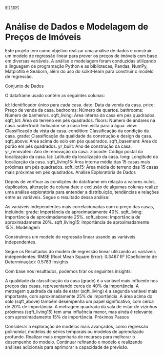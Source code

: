 [alt text]("image.jpeg")

# Análise de Dados e Modelagem de Preços de Imóveis

Este projeto tem como objetivo realizar uma análise de dados e construir um modelo de regressão linear para prever os preços de imóveis com base em diversas variáveis. A análise e modelagem foram conduzidas utilizando a linguagem de programação Python e as bibliotecas, Pandas, NumPy, Matplotlib e Seaborn, além do uso do scikit-learn para construir o modelo de regressão.

Conjunto de Dados

O dataframe usado contém as seguintes colunas:

id: Identificador único para cada casa.
date: Data da venda da casa.
price: Preço de venda da casa.
bedrooms: Número de quartos.
bathrooms: Número de banheiros.
sqft_living: Área interna da casa em pés quadrados.
sqft_lot: Área do terreno em pés quadrados.
floors: Número de andares na casa.
waterfront: Indicador se a casa tem vista para a água.
view: Classificação da vista da casa.
condition: Classificação da condição da casa.
grade: Classificação da qualidade da construção e design da casa.
sqft_above: Área acima do solo em pés quadrados.
sqft_basement: Área do porão em pés quadrados.
yr_built: Ano de construção da casa.
yr_renovated: Ano de renovação da casa.
zipcode: Código postal da localização da casa.
lat: Latitude da localização da casa.
long: Longitude da localização da casa.
sqft_living15: Área interna média das 15 casas mais próximas em pés quadrados.
sqft_lot15: Área média do terreno das 15 casas mais próximas em pés quadrados.
Análise Exploratória de Dados

Depois de verificar as condições do dataframe em relação a valores nulos, duplicados, alteração da coluna date e exclusão de algumas colunas realize uma análise exploratória para entender a distribuição, tendências e relações entre as variáveis. Segue o resultado dessa análise:

As variáveis independentes mais correlacionadas com o preço das casas, incluindo:
grade: Importância de aproximadamente 40%.
sqft_living: Importância de aproximadamente 25%.
sqft_above: Importância de aproximadamente 20%.
sqft_living15: Importância de aproximadamente 15%.
Modelagem

Construímos um modelo de regressão linear usando as variáveis independentes. 

Segue os Resultados do modelo de regressão linear utilizando as variáveis independentes:
RMSE (Root Mean Square Error): 0.3467
R² (Coeficiente de Determinação): 0.5783
Insights

Com base nos resultados, podemos tirar os seguintes insights:

A qualidade da classificação da casa (grade) é a variável mais influente nos preços das casas, representando cerca de 40% da importância.
A metragem quadrada da sala de estar (sqft_living) é a segunda variável mais importante, com aproximadamente 25% de importância.
A área acima do solo (sqft_above) também desempenha um papel significativo, com cerca de 20% de importância.
A metragem quadrada da sala de estar de vizinhos próximos (sqft_living15) tem uma influência menor, mas ainda é relevante, com aproximadamente 15% de importância.
Próximos Passos

Considerar a exploração de modelos mais avançados, como regressão polinomial, modelos de séries temporais ou modelos de aprendizado profundo.
Realizar mais engenharia de recursos para melhorar o desempenho do modelo.
Continuar refinando o modelo e realizando análises adicionais para aprimorar a capacidade de previsão.